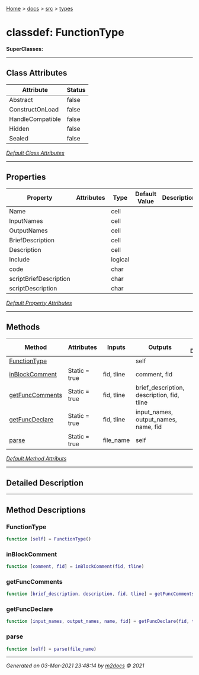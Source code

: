 [Home](../../index.md) > [docs](../../docs_index.md) > [src](../src_index.md) > [types](types_index.md)  


# classdef: FunctionType

**SuperClasses:** 



 ***

## Class Attributes

| Attribute         | Status   | 
| ----------------- | -------- | 
| Abstract | false | 
| ConstructOnLoad | false | 
| HandleCompatible | false | 
| Hidden | false | 
| Sealed | false | 


[*Default Class Attributes*](https://www.mathworks.com/help/matlab/matlab_oop/class-attributes.html)

 ***

## Properties

| Property | Attributes  | Type | Default Value | Description |
| -------- | ----------- | ---- | ------------- | ----------- |
| Name |   | cell |  |  |
| InputNames |   | cell |  |  |
| OutputNames |   | cell |  |  |
| BriefDescription |   | cell |  |  |
| Description |   | cell |  |  |
| Include |   | logical |  |  |
| code |   | char |  |  |
| scriptBriefDescription |   | char |  |  |
| scriptDescription |   | char |  |  |

[*Default Property Attributes*](https://www.mathworks.com/help/matlab/matlab_oop/property-attributes.html)

 ***

## Methods

| Method | Attributes | Inputs | Outputs | Brief Description |
| ------ | ---------- | ------ | ------- | ----------------- |
| [FunctionType](#functiontype) |   |  | self |  |
| [inBlockComment](#inblockcomment) | Static = true | fid, tline | comment, fid |  |
| [getFuncComments](#getfunccomments) | Static = true | fid, tline | brief_description, description, fid, tline |  |
| [getFuncDeclare](#getfuncdeclare) | Static = true | fid, tline | input_names, output_names, name, fid |  |
| [parse](#parse) | Static = true | file_name | self |  |


[*Default Method Attributs*](https://www.mathworks.com/help/matlab/matlab_oop/method-attributes.html)

 ***

## Detailed Description



 ***

## Method Descriptions

 ### FunctionType

```matlab
function [self] = FunctionType()
```

 ### inBlockComment

```matlab
function [comment, fid] = inBlockComment(fid, tline)
```

 ### getFuncComments

```matlab
function [brief_description, description, fid, tline] = getFuncComments(fid, tline)
```

 ### getFuncDeclare

```matlab
function [input_names, output_names, name, fid] = getFuncDeclare(fid, tline)
```

 ### parse

```matlab
function [self] = parse(file_name)
```




***

*Generated on 03-Mar-2021 23:48:14 by [m2docs](https://github.com/crgnam-research/m2docs) © 2021*
